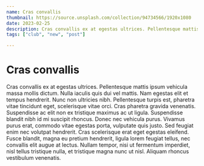 ```yaml
---
name: Cras convallis
thumbnail: https://source.unsplash.com/collection/94734566/1920x1080
date: 2023-02-25
description: Cras convallis ex at egestas ultrices. Pellentesque mattis ipsum vehicula massa mollis dictum. Nulla iaculis quis dui vel mattis. Nam egestas elit et tempus hendrerit. Obcaecati vel distinctio sit quas iure libero. Corporis numquam in molestias?
tags: ["club", "new", "post"]

---
```


# Cras convallis

Cras convallis ex at egestas ultrices. Pellentesque mattis ipsum vehicula massa mollis dictum. Nulla iaculis quis dui vel mattis. Nam egestas elit et tempus hendrerit. Nunc non ultricies nibh. Pellentesque turpis est, pharetra vitae tincidunt eget, scelerisque vitae orci. Cras pharetra gravida venenatis. Suspendisse ac elit non ex tristique maximus ac ut ligula. Suspendisse blandit nibh id mi suscipit rhoncus. Donec nec vehicula purus. Vivamus purus erat, commodo vitae egestas porta, vulputate quis justo. Sed feugiat enim nec volutpat hendrerit. Cras scelerisque erat eget egestas eleifend. Fusce blandit, magna eu pretium hendrerit, ligula lorem feugiat tellus, nec convallis elit augue at lectus. Nullam tempor, nisi ut fermentum imperdiet, nisl tellus tristique nulla, et tristique magna nunc ut nisl. Aliquam rhoncus vestibulum venenatis.

